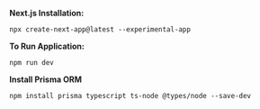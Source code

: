 **Next.js Installation:**
```
npx create-next-app@latest --experimental-app
```

**To Run Application:**
```
npm run dev
```

**Install Prisma ORM**
```
npm install prisma typescript ts-node @types/node --save-dev
```